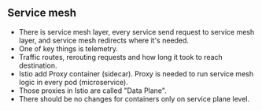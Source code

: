 ## Service mesh 

* There is service mesh layer, every service send request to service mesh layer, and service mesh redirects where it's needed.
* One of key things is telemetry. 
* Traffic routes, rerouting requests and how long it took to reach destination.
* Istio add Proxy container (sidecar). Proxy is needed to run service mesh logic in every pod (microservice).
* Those proxies in Istio are called "Data Plane".
* There should be no changes for containers only on service plane level.
